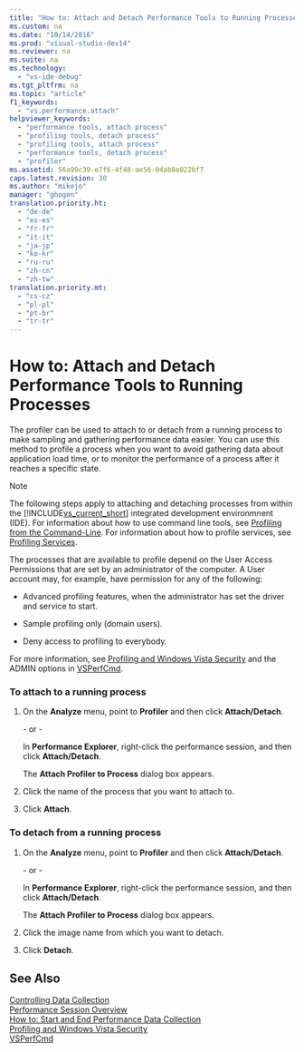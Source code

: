 ```yaml
---
title: "How to: Attach and Detach Performance Tools to Running Processes"
ms.custom: na
ms.date: "10/14/2016"
ms.prod: "visual-studio-dev14"
ms.reviewer: na
ms.suite: na
ms.technology: 
  - "vs-ide-debug"
ms.tgt_pltfrm: na
ms.topic: "article"
f1_keywords: 
  - "vs.performance.attach"
helpviewer_keywords: 
  - "performance tools, attach process"
  - "profiling tools, detach process"
  - "profiling tools, attach process"
  - "performance tools, detach process"
  - "profiler"
ms.assetid: 56a99c39-e7f6-4f48-ae56-04ab8e022bf7
caps.latest.revision: 30
ms.author: "mikejo"
manager: "ghogen"
translation.priority.ht: 
  - "de-de"
  - "es-es"
  - "fr-fr"
  - "it-it"
  - "ja-jp"
  - "ko-kr"
  - "ru-ru"
  - "zh-cn"
  - "zh-tw"
translation.priority.mt: 
  - "cs-cz"
  - "pl-pl"
  - "pt-br"
  - "tr-tr"
---
```

# How to: Attach and Detach Performance Tools to Running Processes
The profiler can be used to attach to or detach from a running process to make sampling and gathering performance data easier. You can use this method to profile a process when you want to avoid gathering data about application load time, or to monitor the performance of a process after it reaches a specific state.  
  
> [!NOTE]
>  The following steps apply to attaching and detaching processes from within the [!INCLUDE[vs_current_short](../codequality/includes/vs_current_short_md.md)] integrated development environmnent (IDE). For information about how to use command line tools, see [Profiling from the Command-Line](../profiling/using-the-profiling-tools-from-the-command-line.md). For information about how to profile services, see [Profiling Services](../profiling/command-line-profiling-of-services.md).  
  
 The processes that are available to profile depend on the User Access Permissions that are set by an administrator of the computer. A User account may, for example, have permission for any of the following:  
  
-   Advanced profiling features, when the administrator has set the driver and service to start.  
  
-   Sample profiling only (domain users).  
  
-   Deny access to profiling to everybody.  
  
 For more information, see [Profiling and Windows Vista Security](../profiling/profiling-and-windows-vista-security.md) and the ADMIN options in [VSPerfCmd](../profiling/vsperfcmd.md).  
  
### To attach to a running process  
  
1.  On the **Analyze** menu, point to **Profiler** and then click **Attach/Detach**.  
  
     \- or -  
  
     In **Performance Explorer**, right-click the performance session, and then click **Attach/Detach**.  
  
     The **Attach Profiler to Process** dialog box appears.  
  
2.  Click the name of the process that you want to attach to.  
  
3.  Click **Attach**.  
  
### To detach from a running process  
  
1.  On the **Analyze** menu, point to **Profiler** and then click **Attach/Detach**.  
  
     \- or -  
  
     In **Performance Explorer**, right-click the performance session, and then click **Attach/Detach**.  
  
     The **Attach Profiler to Process** dialog box appears.  
  
2.  Click the image name from which you want to detach.  
  
3.  Click **Detach**.  
  
## See Also  
 [Controlling Data Collection](../profiling/controlling-data-collection.md)   
 [Performance Session Overview](../profiling/performance-session-overview.md)   
 [How to: Start and End Performance Data Collection](../profiling/how-to--start-and-end-performance-data-collection.md)   
 [Profiling and Windows Vista Security](../profiling/profiling-and-windows-vista-security.md)   
 [VSPerfCmd](../profiling/vsperfcmd.md)